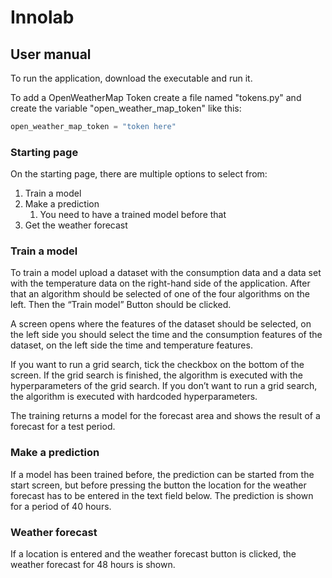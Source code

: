 # Innolab

## User manual
To run the application, download the executable and run it.

To add a OpenWeatherMap Token create a file named "tokens.py" and create the variable "open_weather_map_token" like this:

```python
open_weather_map_token = "token here"
```

### Starting page
On the starting page, there are multiple options to select from:

1. Train a model
2. Make a prediction
   1. You need to have a trained model before that
3. Get the weather forecast

### Train a model
To train a model upload a dataset with the consumption data and a data set with the temperature data on the right-hand side of the application.
After that an algorithm should be selected of one of the four algorithms on the left.
Then the “Train model” Button should be clicked.

A screen opens where the features of the dataset should be selected, on the left side you should select the time and the consumption features of the dataset, on the left side the time and temperature features.

If you want to run a grid search, tick the checkbox on the bottom of the screen. If the grid search is finished, the algorithm is executed with the hyperparameters of the grid search.
If you don’t want to run a grid search, the algorithm is executed with hardcoded hyperparameters.

The training returns a model for the forecast area and shows the result of a forecast for a test period.

### Make a prediction
If a model has been trained before, the prediction can be started from the start screen, but before pressing the button the location for the weather forecast has to be entered in the text field below.
The prediction is shown for a period of 40 hours.
### Weather forecast
If a location is entered and the weather forecast button is clicked, the weather forecast for 48 hours is shown.